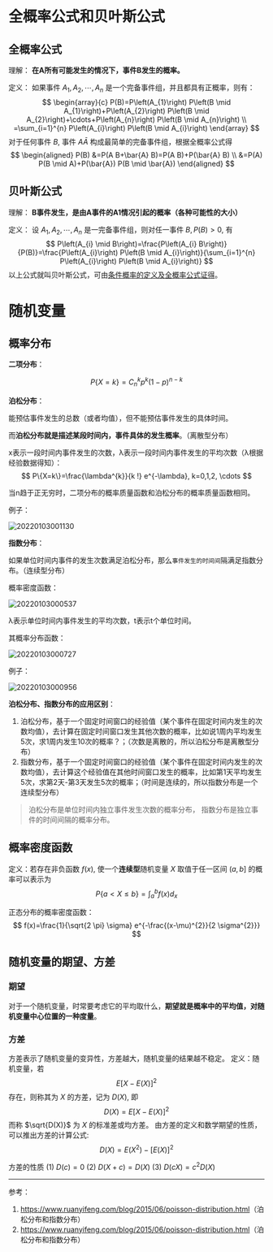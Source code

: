 <!--
 * @Description: 概率论与数理统计
 * @Version: 1.0
 * @Autor: xihuishaw
 * @Date: 2022-01-02 10:13:03
 * @LastEditors: xihuishaw
 * @LastEditTime: 2022-01-03 00:30:18
-->

# 全概率公式和贝叶斯公式

## 全概率公式

理解：
**在A所有可能发生的情况下，事件B发生的概率。**

定义：
如果事件 $A_{1}, A_{2}, \cdots, A_{n}$ 是一个完备事件组，并且都具有正概率，则有：
$$
\begin{array}{c}
P(B)=P\left(A_{1}\right) P\left(B \mid A_{1}\right)+P\left(A_{2}\right) P\left(B \mid A_{2}\right)+\cdots+P\left(A_{n}\right) P\left(B \mid A_{n}\right) \\
=\sum_{i=1}^{n} P\left(A_{i}\right) P\left(B \mid A_{i}\right)
\end{array}
$$
对于任何事件 $B,$ 事件 $A \bar{A}$ 构成最简单的完备事件组，根据全概率公式得
$$
\begin{aligned}
P(B) &=P(A B+\bar{A} B)=P(A B)+P(\bar{A} B) \\
&=P(A) P(B \mid A)+P(\bar{A}) P(B \mid \bar{A})
\end{aligned}
$$

## 贝叶斯公式 

理解：
**B事件发生，是由A事件的A1情况引起的概率（各种可能性的大小）**

定义：
设 $A_{1}, A_{2}, \cdots, A_{n}$ 是一完备事件组，则对任一事件 $B, P(B)>0,$ 有
$$
P\left(A_{i} \mid B\right)=\frac{P\left(A_{i} B\right)}{P(B)}=\frac{P\left(A_{i}\right) P\left(B \mid A_{i}\right)}{\sum_{i=1}^{n} P\left(A_{i}\right) P\left(B \mid A_{i}\right)}
$$
以上公式就叫贝叶斯公式，可由<u>条件概率的定义及全概率公式证得</u>。

# 随机变量

## 概率分布

**二项分布**：

$$
P\{X=k\}=C_{n}^{k} p^{k}(1-p)^{n-k}
$$

**泊松分布**：

能预估事件发生的总数（或者均值），但不能预估事件发生的具体时间。

而**泊松分布就是描述某段时间内，事件具体的发生概率**。（离散型分布）

x表示一段时间内事件发生的次数，λ表示一段时间内事件发生的平均次数（λ根据经验数据得知）：
$$
P\{X=k\}=\frac{\lambda^{k}}{k !} e^{-\lambda}, k=0,1,2, \cdots
$$

当n趋于正无穷时，二项分布的概率质量函数和泊松分布的概率质量函数相同。

例子：

![20220103001130](https://cdn.jsdelivr.net/gh/xihuishawpy/PicBad@main/blogs/pictures/20220103001130.png)


**指数分布**：

如果单位时间内事件的发生次数满足泊松分布，那么`事件发生的时间间`隔满足指数分布。（连续型分布）

概率密度函数：

![20220103000537](https://cdn.jsdelivr.net/gh/xihuishawpy/PicBad@main/blogs/pictures/20220103000537.png)

λ表示单位时间内事件发生的平均次数，t表示t个单位时间。

其概率分布函数：

![20220103000727](https://cdn.jsdelivr.net/gh/xihuishawpy/PicBad@main/blogs/pictures/20220103000727.png)

例子：

![20220103000956](https://cdn.jsdelivr.net/gh/xihuishawpy/PicBad@main/blogs/pictures/20220103000956.png)

**泊松分布、指数分布的应用区别**：

1. 泊松分布，基于一个固定时间窗口的经验值（某个事件在固定时间内发生的次数均值），去计算在固定时间窗口发生其他次数的概率，比如说1周内平均发生5次，求1周内发生10次的概率？；（次数是离散的，所以泊松分布是离散型分布）
2. 指数分布，基于一个固定时间窗口的经验值（某个事件在固定时间内发生的次数均值），去计算这个经验值在其他时间窗口发生的概率，比如第1天平均发生5次，求第2天-第3天发生5次的概率；（时间是连续的，所以指数分布是一个连续型分布）

>泊松分布是单位时间内独立事件发生次数的概率分布，
指数分布是独立事件的时间间隔的概率分布。




## 概率密度函数

定义：若存在非负函数 $f(x)$, 使一个**连续型**随机变量 $X$ 取值于任一区间 $(a, b]$ 的概率可以表示为
$$
P\{a<X \leq b\}=\int_{a}^{b} f(x) d_{x}
$$

正态分布的概率密度函数：
$$
f(x)=\frac{1}{\sqrt{2 \pi} \sigma} e^{-\frac{(x-\mu)^{2}}{2 \sigma^{2}}}
$$

## 随机变量的期望、方差

### 期望

对于一个随机变量，时常要考虑它的平均取什么，**期望就是概率中的平均值，对随机变量中心位置的一种度量**。

### 方差

方差表示了随机变量的变异性，方差越大，随机变量的结果越不稳定。
定义：随机变量，若
$$
E[X-E(X)]^{2}
$$
存在，则称其为 $X$ 的方差，记为 $D(X),$ 即
$$
D(X)=E[X-E(X)]^{2}
$$
而称 $\sqrt{D(X)}$ 为 $X$ 的标准差或均方差。
由方差的定义和数学期望的性质，可以推出方差的计算公式:
$$
D(X)=E\left(X^{2}\right)-[E(X)]^{2}
$$

方差的性质
(1) $D(c)=0$
(2) $D(X+c)=D(X)$
(3) $D(c X)=c^{2} D(X)$


--- 
参考：

1. <https://www.ruanyifeng.com/blog/2015/06/poisson-distribution.html>（泊松分布和指数分布）
2. <https://www.ruanyifeng.com/blog/2015/06/poisson-distribution.html>（泊松分布和指数分布）
